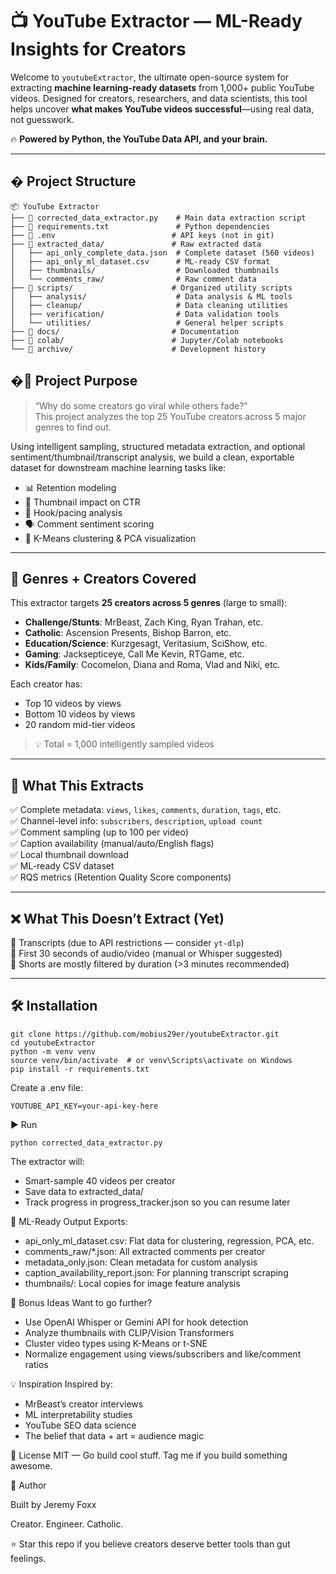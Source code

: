 # 📺 YouTube Extractor — ML-Ready Insights for Creators

Welcome to `youtubeExtractor`, the ultimate open-source system for extracting **machine learning-ready datasets** from 1,000+ public YouTube videos. Designed for creators, researchers, and data scientists, this tool helps uncover **what makes YouTube videos successful**—using real data, not guesswork.

🔥 **Powered by Python, the YouTube Data API, and your brain.**

---

## � Project Structure

```
📦 YouTube Extractor
├── 📄 corrected_data_extractor.py    # Main data extraction script
├── 📄 requirements.txt               # Python dependencies
├── 📄 .env                          # API keys (not in git)
├── 📁 extracted_data/               # Raw extracted data
│   ├── api_only_complete_data.json  # Complete dataset (560 videos)
│   ├── api_only_ml_dataset.csv      # ML-ready CSV format
│   ├── thumbnails/                  # Downloaded thumbnails
│   └── comments_raw/                # Raw comment data
├── 📁 scripts/                      # Organized utility scripts
│   ├── analysis/                    # Data analysis & ML tools
│   ├── cleanup/                     # Data cleaning utilities  
│   ├── verification/                # Data validation tools
│   └── utilities/                   # General helper scripts
├── 📁 docs/                         # Documentation
├── 📁 colab/                        # Jupyter/Colab notebooks
└── 📁 archive/                      # Development history
```

## �🚀 Project Purpose

> “Why do some creators go viral while others fade?”  
> This project analyzes the top 25 YouTube creators across 5 major genres to find out.

Using intelligent sampling, structured metadata extraction, and optional sentiment/thumbnail/transcript analysis, we build a clean, exportable dataset for downstream machine learning tasks like:
- 📊 Retention modeling
- 🎯 Thumbnail impact on CTR
- 🧠 Hook/pacing analysis
- 🗣️ Comment sentiment scoring
- 🤖 K-Means clustering & PCA visualization

---

## 🎯 Genres + Creators Covered

This extractor targets **25 creators across 5 genres** (large to small):

- **Challenge/Stunts**: MrBeast, Zach King, Ryan Trahan, etc.
- **Catholic**: Ascension Presents, Bishop Barron, etc.
- **Education/Science**: Kurzgesagt, Veritasium, SciShow, etc.
- **Gaming**: Jacksepticeye, Call Me Kevin, RTGame, etc.
- **Kids/Family**: Cocomelon, Diana and Roma, Vlad and Niki, etc.

Each creator has:
- Top 10 videos by views
- Bottom 10 videos by views
- 20 random mid-tier videos  
> 💡 Total = 1,000 intelligently sampled videos

---

## 🧠 What This Extracts

✅ Complete metadata: `views`, `likes`, `comments`, `duration`, `tags`, etc.  
✅ Channel-level info: `subscribers`, `description`, `upload count`  
✅ Comment sampling (up to 100 per video)  
✅ Caption availability (manual/auto/English flags)  
✅ Local thumbnail download  
✅ ML-ready CSV dataset  
✅ RQS metrics (Retention Quality Score components)

---

## ❌ What This Doesn’t Extract (Yet)

🚫 Transcripts (due to API restrictions — consider `yt-dlp`)  
🚫 First 30 seconds of audio/video (manual or Whisper suggested)  
🚫 Shorts are mostly filtered by duration (>3 minutes recommended)

---

## 🛠️ Installation

```
git clone https://github.com/mobius29er/youtubeExtractor.git
cd youtubeExtractor
python -m venv venv
source venv/bin/activate  # or venv\Scripts\activate on Windows
pip install -r requirements.txt
```
Create a .env file:
```
YOUTUBE_API_KEY=your-api-key-here
```
▶️ Run
```
python corrected_data_extractor.py
```
The extractor will:
- Smart-sample 40 videos per creator
- Save data to extracted_data/
- Track progress in progress_tracker.json so you can resume later

🧪 ML-Ready Output
Exports:
- api_only_ml_dataset.csv: Flat data for clustering, regression, PCA, etc.
- comments_raw/*.json: All extracted comments per creator
- metadata_only.json: Clean metadata for custom analysis
- caption_availability_report.json: For planning transcript scraping
- thumbnails/: Local copies for image feature analysis

🧠 Bonus Ideas
Want to go further?

- Use OpenAI Whisper or Gemini API for hook detection
- Analyze thumbnails with CLIP/Vision Transformers
- Cluster video types using K-Means or t-SNE
- Normalize engagement using views/subscribers and like/comment ratios

💡 Inspiration
Inspired by:

- MrBeast’s creator interviews
- ML interpretability studies
- YouTube SEO data science
- The belief that data + art = audience magic

📜 License
MIT — Go build cool stuff. Tag me if you build something awesome.

🙌 Author

Built by Jeremy Foxx

Creator. Engineer. Catholic.

⭐ Star this repo if you believe creators deserve better tools than gut feelings.
